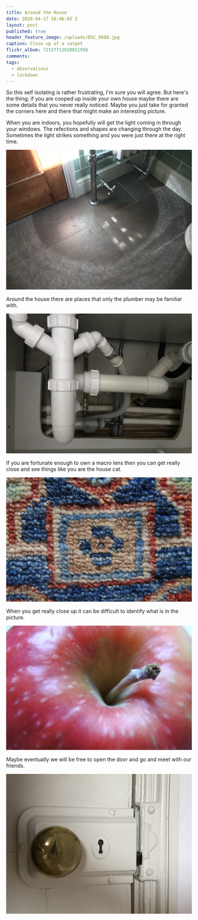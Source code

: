 ```yaml
---
title: Around the House
date: 2020-04-17 16:46:03 Z
layout: post
published: true
header_feature_image: /uploads/DSC_6088.jpg
caption: Close up of a carpet
flickr_album: 72157713928021958
comments:
tags:
  - observations
  - lockdown
---
```


So this self isolating is rather frustrating, I'm sure you will agree. But here's the thing; if you are cooped up inside your own house maybe there are some details that you never really noticed. Maybe you just take for granted the corners here and there that might make an interesting picture.

When you are indoors, you hopefully will get the light coming in through your windows. The refections and shapes are changing through the day. Sometimes the light strikes something and you were just there at the right time.

[![Light reflected back from the chrome pipes.](/uploads/IMG_0881.jpg)](/uploads/IMG_0881.jpg)

Around the house there are places that only the plumber may be familiar with.

[![Under the kitchen sink](/uploads/IMG_0898.jpg)](/uploads/IMG_0898.jpg)

If you are fortunate enough to own a macro lens then you can get really close and see things like you are the house cat.

[![Close up of a carpet](/uploads/DSC_6088.jpg)](/uploads/DSC_6088.jpg)

When you get really close up it can be difficult to identify what is in the picture.

[![Apple with stalk](/uploads/DSC_6096.jpg)](/uploads/DSC_6096.jpg)

Maybe eventually we will be free to open the door and go and meet with our friends.

[![Through this door is the outside world](/uploads/IMG_0896.jpg)](/uploads/IMG_0896.jpg)
